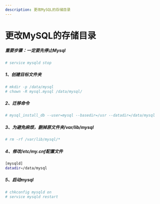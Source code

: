 ```yaml
---
description: 更改MySQL的存储目录
---
```


# 更改MySQL的存储目录

##### 重要步骤：一定要先停止Mysql
```bash
# service mysqld stop
```

##### 1、创建目标文件夹
```bash
# mkdir -p /data/mysql
# chown -R mysql.mysql /data/mysql/
```

##### 2、迁移命令
```bash
# mysql_install_db --user=mysql --basedir=/usr --datadir=/data/mysql
```

##### 3、为避免麻烦，删掉原文件夹/var/lib/mysql
```bash
# rm -rf /var/lib/mysql/*
```

##### 4、修改/etc/my.cnf配置文件
```bash
[mysqld]
datadir=/data/mysql
```

##### 5、启动mysql
```bash
# chkconfig mysqld on
# service mysqld restart
```

